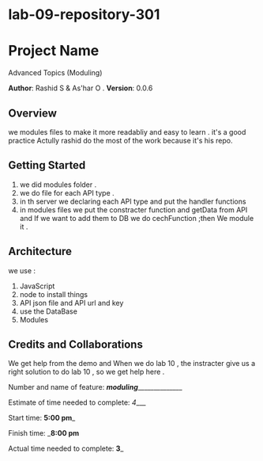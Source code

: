 # lab-09-repository-301

# Project Name
 Advanced Topics (Moduling)

**Author**: Rashid S & As'har O .
**Version**: 0.0.6

## Overview
we modules files to make it more readabliy and easy to learn . it's a good practice 
Actully rashid do the most of the work because it's his repo.
## Getting Started
1. we did modules folder .
2. we do file for each API type .
3. in th server we declaring each API type and put the handler functions
4. in modules files we put the constracter function and getData from API and If we want to add them to DB we do cechFunction ;then We module it .


## Architecture
we use :
1. JavaScript
2. node to install things
3. API json file and API url and key
4. use the DataBase
5. Modules 


## Credits and Collaborations
We get help from the demo and When we do lab 10 , the instracter give us a right solution to do lab 10 , so we get help here .


Number and name of feature: _________moduling_______________________

Estimate of time needed to complete: _4____

Start time: __5:00 pm___

Finish time: ___8:00 pm__

Actual time needed to complete: __3___
